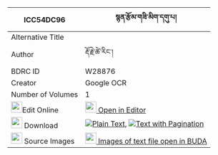 |ICC54DC96|སྙན་རྩོམ་གཟི་མིག་དགུ་པ། 
| --- | --- 
|Alternative Title |
|Author| རྡོ་རྗེ་ཚེ་རིང་།
|BDRC ID | W28876
|Creator | Google OCR
|Number of Volumes| 1
|<img width="25" src="https://img.icons8.com/color/25/000000/edit-property.png">Edit Online| [<img width="25" src="https://avatars.githubusercontent.com/u/45091458?s=200&v=4"> Open in Editor](http://editor.openpecha.org/ICC54DC96)
|<img width="25" src="https://img.icons8.com/fluent/48/000000/download-2.png"/>  Download | [![](https://img.icons8.com/color/20/000000/txt.png)Plain Text](https://github.com/Openpecha/ICC54DC96/releases/download/v1/nyen_tsom_zi_mik_gupa_plain_ICC54DC96.zip), [![](https://img.icons8.com/color/20/000000/txt.png)Text with Pagination](https://github.com/Openpecha/ICC54DC96/releases/download/v1/nyen_tsom_zi_mik_gupa_pages_ICC54DC96.zip)
|<img width="25" src="https://img.icons8.com/plasticine/100/000000/pictures-folder.png"/>  Source Images | [<img width="25" src="https://library.bdrc.io/icons/BUDA-small.svg"> Images of text file open in BUDA](https://library.bdrc.io/show/bdr:W28876)